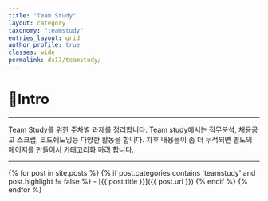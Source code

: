 ```yaml
---
title: "Team Study"
layout: category
taxonomy: "teamstudy"
entries_layout: grid
author_profile: true
classes: wide
permalink: ds17/teamstudy/
---
```


# 📌Intro
---
Team Study를 위한 주차별 과제를 정리합니다. Team study에서는 직무분석, 채용공고 스크랩, 코드쉐도잉등 다양한 활동을 합니다. 차후 내용들이 좀 더 누적되면 별도의 페이지를 만들어서 카테고리화 하려 합니다.

---



{% for post in site.posts %}
  {% if post.categories contains 'teamstudy' and post.highlight != false %}
    - [{{ post.title }}]({{ post.url }})
  {% endif %}
{% endfor %}
